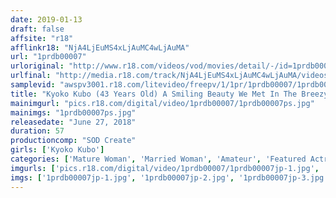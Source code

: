 ```yaml
---
date: 2019-01-13
draft: false
affsite: "r18"
afflinkr18: "NjA4LjEuMS4xLjAuMC4wLjAuMA"
url: "1prdb00007"
urloriginal: "http://www.r18.com/videos/vod/movies/detail/-/id=1prdb00007"
urlfinal: "http://media.r18.com/track/NjA4LjEuMS4xLjAuMC4wLjAuMA/videos/vod/movies/detail/-/id=1prdb00007"
samplevid: "awspv3001.r18.com/litevideo/freepv/1/1pr/1prdb00007/1prdb00007_dmb_w.mp4"
title: "Kyoko Kubo (43 Years Old) A Smiling Beauty We Met In The Breezy Town Of Kamakura An Excessively Refreshing Forty-Something Lady With 2 Sons And Now She's Making Her Pre-Public Pre-Debut Fuck An SOD Pre-Debut"
mainimgurl: "pics.r18.com/digital/video/1prdb00007/1prdb00007ps.jpg"
mainimgs: "1prdb00007ps.jpg"
releasedate: "June 27, 2018"
duration: 57
productioncomp: "SOD Create"
girls: ['Kyoko Kubo']
categories: ['Mature Woman', 'Married Woman', 'Amateur', 'Featured Actress', 'Digital Mosaic', 'Hi-Def']
imgurls: ['pics.r18.com/digital/video/1prdb00007/1prdb00007jp-1.jpg', 'pics.r18.com/digital/video/1prdb00007/1prdb00007jp-2.jpg', 'pics.r18.com/digital/video/1prdb00007/1prdb00007jp-3.jpg', 'pics.r18.com/digital/video/1prdb00007/1prdb00007jp-4.jpg', 'pics.r18.com/digital/video/1prdb00007/1prdb00007jp-5.jpg', 'pics.r18.com/digital/video/1prdb00007/1prdb00007jp-6.jpg', 'pics.r18.com/digital/video/1prdb00007/1prdb00007jp-7.jpg', 'pics.r18.com/digital/video/1prdb00007/1prdb00007jp-8.jpg', 'pics.r18.com/digital/video/1prdb00007/1prdb00007jp-9.jpg', 'pics.r18.com/digital/video/1prdb00007/1prdb00007jp-10.jpg', 'pics.r18.com/digital/video/1prdb00007/1prdb00007jp-11.jpg', 'pics.r18.com/digital/video/1prdb00007/1prdb00007jp-12.jpg', 'pics.r18.com/digital/video/1prdb00007/1prdb00007jp-13.jpg', 'pics.r18.com/digital/video/1prdb00007/1prdb00007jp-14.jpg', 'pics.r18.com/digital/video/1prdb00007/1prdb00007jp-15.jpg', 'pics.r18.com/digital/video/1prdb00007/1prdb00007jp-16.jpg', 'pics.r18.com/digital/video/1prdb00007/1prdb00007jp-17.jpg', 'pics.r18.com/digital/video/1prdb00007/1prdb00007jp-18.jpg', 'pics.r18.com/digital/video/1prdb00007/1prdb00007jp-19.jpg', 'pics.r18.com/digital/video/1prdb00007/1prdb00007jp-20.jpg']
imgs: ['1prdb00007jp-1.jpg', '1prdb00007jp-2.jpg', '1prdb00007jp-3.jpg', '1prdb00007jp-4.jpg', '1prdb00007jp-5.jpg', '1prdb00007jp-6.jpg', '1prdb00007jp-7.jpg', '1prdb00007jp-8.jpg', '1prdb00007jp-9.jpg', '1prdb00007jp-10.jpg', '1prdb00007jp-11.jpg', '1prdb00007jp-12.jpg', '1prdb00007jp-13.jpg', '1prdb00007jp-14.jpg', '1prdb00007jp-15.jpg', '1prdb00007jp-16.jpg', '1prdb00007jp-17.jpg', '1prdb00007jp-18.jpg', '1prdb00007jp-19.jpg', '1prdb00007jp-20.jpg']
---
```

